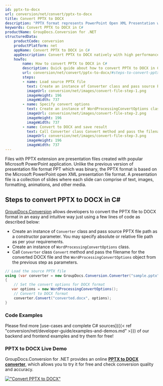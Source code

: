 ```yaml
---
id: pptx-to-docx
url: conversion/net/convert/pptx-to-docx
title: Convert PPTX to DOCX
description: "PPTX format represents PowerPoint Open XML Presentation with .pptx extension. Learn how to convert PPTX to DOCX file programmatically in C# language using GroupDocs.Conversion for .NET library."
keywords: Convert PPTX to DOCX in C#
productName: GroupDocs.Conversion for .NET
structuredData:
    productCode: conversion
    productPlatform: net
    appName: Convert PPTX to DOCX in C#
    appDescription: Convert PPTX to DOCX natively with high performance using C# language and server side GroupDocs.Conversion for .NET APIs, without the use of any software like Microsoft or Open Office.
    howTo:
        name: How to convert PPTX to DOCX in C# 
        description: Quick guide about how to convert PPTX to DOCX in C# with high performance and accuracy.
        url: conversion/net/convert/pptx-to-docx/#steps-to-convert-pptx-to-docx-in-c
        steps:
        - name: Load source PPTX file 
          text: Create an instance of Converter class and pass source PPTX file path as a constructor parameter. You may specify absolute or relative file path as per your requirements. 
          imageUrl: conversion/net/images/convert-file-step-1.png
          imageHeight: 196
          imageWidth: 737
        - name: Specify convert options 
          text: Create an instance of WordProcessingConvertOptions class.
          imageUrl: conversion/net/images/convert-file-step-2.png
          imageHeight: 196
          imageWidth: 737
        - name: Convert to DOCX and save result 
          text: Call Converter class Convert method and pass the filename for the converted HTML file and the WordProcessingConvertOptions object from the previous step as parameters.
          imageUrl: conversion/net/images/convert-file-step-3.png
          imageHeight: 196
          imageWidth: 737
---
```


Files with PPTX extension are presentation files created with popular Microsoft PowerPoint application. Unlike the previous version of presentation file format PPT which was binary, the PPTX format is based on the Microsoft PowerPoint open XML presentation file format. A presentation file is a collection of slides where each slide can comprise of text, images, formatting, animations, and other media.

## Steps to convert PPTX to DOCX in C#

[GroupDocs.Conversion](https://products.groupdocs.com/conversion/net) allows developers to convert the PPTX file to DOCX format in an easy and intuitive way just using a few lines of code as described below:

* Create an instance of `Converter` class and pass source PPTX file path as a constructor parameter. You may specify absolute or relative file path as per your requirements. 
* Create an instance of `WordProcessingConvertOptions` class.
* Call `Converter` class `Convert` method and pass the filename for the converted DOCX file and the `WordProcessingConvertOptions` object from the previous step as parameters.

```csharp
// Load the source PPTX file
using (var converter = new GroupDocs.Conversion.Converter("sample.pptx"))
{
    // Set the convert options for DOCX format
   var options = new WordProcessingConvertOptions();
    // Convert to DOCX format
    converter.Convert("converted.docx", options);
}
```

### Code Examples

Please find more [use-cases and complete C# sources]({{< ref "conversion/net/developer-guide/examples-and-demos.md" >}}) of our backend and frontend examples and try them for free!

### PPTX to DOCX Live Demo

GroupDocs.Conversion for .NET provides an online [**PPTX to DOCX converter**](https://products.groupdocs.app/conversion/pptx-to-docx), which allows you to try it for free and check conversion quality and accuracy.

[!["Convert PPTX to DOCX"](conversion/net/images/convert-to-docx/convert-pptx-to-docx.png)](https://products.groupdocs.app/conversion/pptx-to-docx)